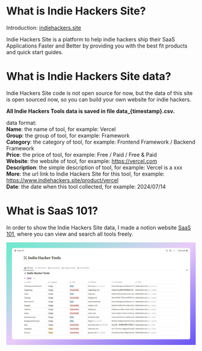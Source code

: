 
# What is Indie Hackers Site?

Introduction: [indiehackers.site](https://www.indiehackers.site/en/about)

Indie Hackers Site is a platform to help indie hackers ship their SaaS Applications Faster and Better by providing you with the best fit products and quick start guides.

# What is Indie Hackers Site data? 

Indie Hackers Site code is not open source for now, but the data of this site is open sourced now, so you can build your own website for indie hackers.

**All Indie Hackers Tools data is saved in file data_{timestamp}.csv.**

data format:  
**Name**: the name of tool, for example: Vercel  
**Group**: the group of tool, for example: Framework  
**Category**: the category of tool, for example: Frontend Framework / Backend Framework  
**Price**: the price of tool, for example: Free / Paid / Free & Paid  
**Website**: the website of tool, for example: https://vercel.com  
**Description**: the simple description of tool, for example: Vercel is a xxx  
**More**: the url link to Indie Hackers Site for this tool, for example: https://www.indiehackers.site/product/vercel  
**Date**: the date when this tool collected, for example: 2024/07/14

# What is SaaS 101?

In order to show the Indie Hackers Site data, I made a notion website [SaaS 101](https://saas101.notion.site/SaaS-101-d2ae31346a834beea6f458006fc8969e), where you can view and search all tools freely.

![screenshot](screenshot.png)
